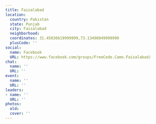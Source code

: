 ```yaml
---
title: Faisalabad
location:
  country: Pakistan
  state: Punjab
  city: Faisalabad
  neighborhood: 
  coordinates: 31.45036619999999,73.13496049999999
  plusCode: ''
social:
  name: Facebook
  URL: https://www.facebook.com/groups/FreeCode.Camo.Faisalabad/
chat:
  name: ''
  URL: ''
event:
  name: ''
  URL: ''
leaders:
- name: ''
  URL: ''
photos:
  old: 
  cover: ''
---
```

